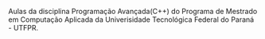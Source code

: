 Aulas da disciplina Programação Avançada(C++) do Programa de Mestrado em Computação Aplicada da Univerisidade Tecnológica Federal do Paraná - UTFPR. 
